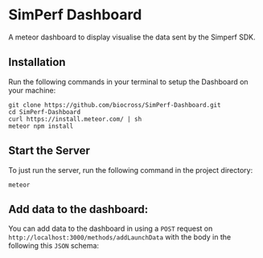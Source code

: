 # SimPerf Dashboard

A meteor dashboard to display visualise the data sent by the Simperf SDK.

## Installation
Run the following commands in your terminal to setup the Dashboard on your machine:
```
git clone https://github.com/biocross/SimPerf-Dashboard.git
cd SimPerf-Dashboard
curl https://install.meteor.com/ | sh
meteor npm install
```

## Start the Server
To just run the server, run the following command in the project directory: 
```
meteor
```

## Add data to the dashboard:

You can add data to the dashboard in using a `POST` request on `http://localhost:3000/methods/addLaunchData` with the body in the following this `JSON` schema:



